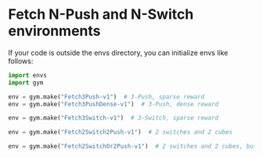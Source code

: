 # Fetch N-Push and N-Switch environments

If your code is outside the envs directory, you can initialize envs like follows:

```python
import envs
import gym

env = gym.make("Fetch3Push-v1")  # 3-Push, sparse reward
env = gym.make("Fetch3PushDense-v1")  # 3-Push, dense reward

env = gym.make("Fetch3Switch-v1")  # 3-Switch, sparse reward

env = gym.make("Fetch2Switch2Push-v1")  # 2 switches and 2 cubes

env = gym.make("Fetch2SwitchOr2Push-v1")  # 2 switches and 2 cubes, but the goal only involves either the switches or the cubes
```
